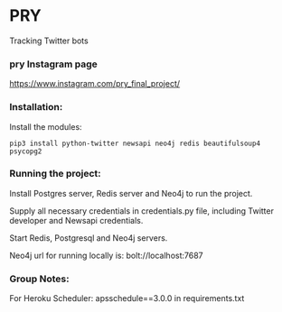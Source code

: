 
# PRY

Tracking Twitter bots

### pry Instagram page

https://www.instagram.com/pry_final_project/

### Installation:

Install the modules:

```
pip3 install python-twitter newsapi neo4j redis beautifulsoup4 psycopg2
```

### Running the project:

Install Postgres server, Redis server and Neo4j to run the project.

Supply all necessary credentials in credentials.py file, including Twitter developer and Newsapi credentials.

Start Redis, Postgresql and Neo4j servers.

Neo4j url for running locally is: bolt://localhost:7687

### Group Notes:

For Heroku Scheduler: apsschedule==3.0.0 in requirements.txt

